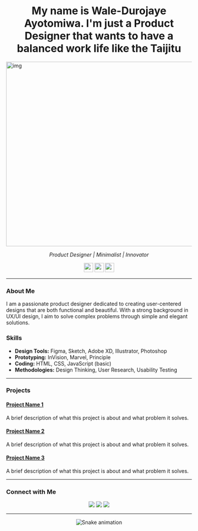 <h1 align="center">
  My name is Wale-Durojaye Ayotomiwa. I'm just a Product Designer that wants to have a balanced work life like the Taijitu
</h1>

<img src="[https://res.cloudinary.com/duewivpjt/image/upload/v1721124374/Screenshot_2024-07-16_at_11.05.28_vzig09.png](https://res.cloudinary.com/duewivpjt/image/upload/v1722879934/3_g2cain.jpg)" alt="img" width="1500px" height="500px">

<p align="center">
  <em>Product Designer | Minimalist | Innovator</em>
</p>

<p align="center">
  <a href="https://www.linkedin.com/in/[your-linkedin]/"><img src="https://img.shields.io/badge/LinkedIn-%230077B5.svg?&style=flat-square&logo=linkedin&logoColor=white" height="25"></a>
  <a href="mailto:your.email@example.com"><img src="https://img.shields.io/badge/Email-%23D14836.svg?&style=flat-square&logo=gmail&logoColor=white" height="25"></a>
  <a href="https://www.behance.net/[your-behance]/"><img src="https://img.shields.io/badge/Behance-%231769FF.svg?&style=flat-square&logo=behance&logoColor=white" height="25"></a>
</p>

---

### About Me

I am a passionate product designer dedicated to creating user-centered designs that are both functional and beautiful. With a strong background in UX/UI design, I aim to solve complex problems through simple and elegant solutions.

### Skills

- **Design Tools:** Figma, Sketch, Adobe XD, Illustrator, Photoshop
- **Prototyping:** InVision, Marvel, Principle
- **Coding:** HTML, CSS, JavaScript (basic)
- **Methodologies:** Design Thinking, User Research, Usability Testing

---

### Projects

#### [Project Name 1](https://github.com/yourusername/project1)
A brief description of what this project is about and what problem it solves.

#### [Project Name 2](https://github.com/yourusername/project2)
A brief description of what this project is about and what problem it solves.

#### [Project Name 3](https://github.com/yourusername/project3)
A brief description of what this project is about and what problem it solves.

---

### Connect with Me

<p align="center">
  <a href="https://www.linkedin.com/in/[your-linkedin]/"><img src="https://img.shields.io/badge/LinkedIn-%230077B5.svg?&style=for-the-badge&logo=linkedin&logoColor=white"></a>
  <a href="mailto:your.email@example.com"><img src="https://img.shields.io/badge/Email-%23D14836.svg?&style=for-the-badge&logo=gmail&logoColor=white"></a>
  <a href="https://www.behance.net/[your-behance]/"><img src="https://img.shields.io/badge/Behance-%231769FF.svg?&style=for-the-badge&logo=behance&logoColor=white"></a>
</p>

---

<p align="center">
  <img src="https://raw.githubusercontent.com/yourusername/yourusername/output/snake.svg" alt="Snake animation" />
</p>
